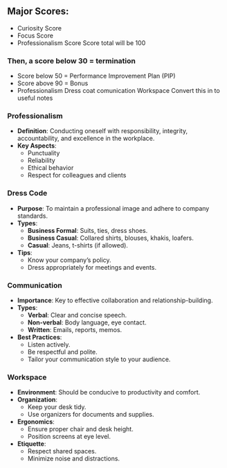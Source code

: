 ### 
## Major Scores:
 
* Curiosity Score
* Focus Score
* Professionalism Score
  Score total will be 100
 
### Then, a score below 30 = termination
* Score below 50 = Performance Improvement Plan (PIP)
* Score above 90 = Bonus
* Professionalism Dress coat comunication Workspace Convert this in to useful notes

### Professionalism

-   **Definition**: Conducting oneself with responsibility, integrity, accountability, and excellence in the workplace.
-   **Key Aspects**:
    -   Punctuality
    -   Reliability
    -   Ethical behavior
    -   Respect for colleagues and clients

### Dress Code

-   **Purpose**: To maintain a professional image and adhere to company standards.
-   **Types**:
    -   **Business Formal**: Suits, ties, dress shoes.
    -   **Business Casual**: Collared shirts, blouses, khakis, loafers.
    -   **Casual**: Jeans, t-shirts (if allowed).
-   **Tips**:
    -   Know your company’s policy.
    -   Dress appropriately for meetings and events.

### Communication

-   **Importance**: Key to effective collaboration and relationship-building.
-   **Types**:
    -   **Verbal**: Clear and concise speech.
    -   **Non-verbal**: Body language, eye contact.
    -   **Written**: Emails, reports, memos.
-   **Best Practices**:
    -   Listen actively.
    -   Be respectful and polite.
    -   Tailor your communication style to your audience.

### Workspace

-   **Environment**: Should be conducive to productivity and comfort.
-   **Organization**:
    -   Keep your desk tidy.
    -   Use organizers for documents and supplies.
-   **Ergonomics**:
    -   Ensure proper chair and desk height.
    -   Position screens at eye level.
-   **Etiquette**:
    -   Respect shared spaces.
    -   Minimize noise and distractions.




